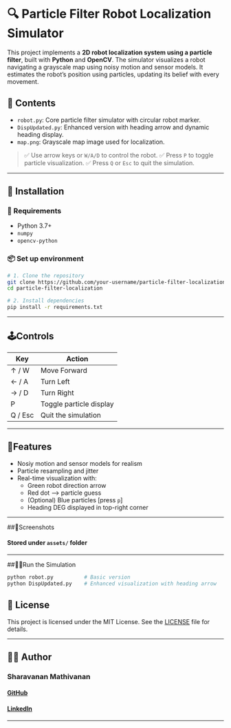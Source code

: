 # 🔍 Particle Filter Robot Localization Simulator

This project implements a **2D robot localization system using a particle filter**, built with **Python** and **OpenCV**. The simulator visualizes a robot navigating a grayscale map using noisy motion and sensor models. It estimates the robot’s position using particles, updating its belief with every movement.

## 📁 Contents

- `robot.py`: Core particle filter simulator with circular robot marker.
- `DispUpdated.py`: Enhanced version with heading arrow and dynamic heading display.
- `map.png`: Grayscale map image used for localization.

> ✅ Use arrow keys or `W/A/D` to control the robot.
> ✅ Press `P` to toggle particle visualization.
> ✅ Press `Q` or `Esc` to quit the simulation.

---

## 🚀 Installation

### 🧱 Requirements

- Python 3.7+
- `numpy`
- `opencv-python`

### 📦 Set up environment

```bash
# 1. Clone the repository
git clone https://github.com/your-username/particle-filter-localization.git
cd particle-filter-localization

# 2. Install dependencies
pip install -r requirements.txt
```

---

## 🕹️Controls
| Key     | Action                  |
| ------- | ----------------------- |
| ↑ / W   | Move Forward            |
| ← / A   | Turn Left               |
| → / D   | Turn Right              |
| P       | Toggle particle display |
| Q / Esc | Quit the simulation     |

---

## 🤯Features
- Nosiy motion and sensor models for realism
- Particle resampling and jitter
- Real-time visualization with:
  - Green robot direction arrow
  - Red dot --> particle guess
  - (Optional) Blue particles [press ```p```]
  - Heading DEG displayed in top-right corner
 
---

##🎥Screenshots
#### Stored under ```assets/``` folder

---

##🏃‍♂️Run the Simulation
```bash
python robot.py          # Basic version
python DispUpdated.py    # Enhanced visualization with heading arrow
```

## 📜 License

This project is licensed under the MIT License. See the [LICENSE](LICENSE) file for details.

---

## 🙋‍♂️ Author
### Sharavanan Mathivanan
#### [GitHub](https://github.com/DiamondDolby)
#### [LinkedIn](https://www.linkedin.com/in/sharkycanada)

---
